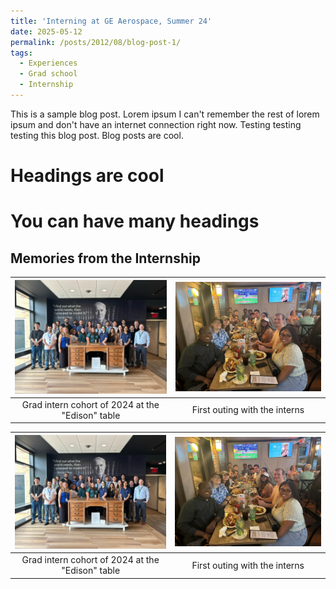 ```yaml
---
title: 'Interning at GE Aerospace, Summer 24'
date: 2025-05-12
permalink: /posts/2012/08/blog-post-1/
tags:
  - Experiences
  - Grad school
  - Internship
---
```


This is a sample blog post. Lorem ipsum I can't remember the rest of lorem ipsum and don't have an internet connection right now. Testing testing testing this blog post. Blog posts are cool.

Headings are cool
======

You can have many headings
======

Memories from the Internship
------

|![](/images/GE_group_pic_1.jpg)|![](/images/GE_group_pic_2.jpg)|
|:--:|:--:| 
| Grad intern cohort of 2024 at the "Edison" table | First outing with the interns |



|<img src="https://github.com/MekaSaiKrishna/mekasaikrishna.github.io/blob/master/images/GE_group_pic_1.jpg" width="750">|<img src="https://github.com/MekaSaiKrishna/mekasaikrishna.github.io/blob/master/images/GE_group_pic_2.jpg" width="750">|
|:--:|:--:| 
| Grad intern cohort of 2024 at the "Edison" table | First outing with the interns |
